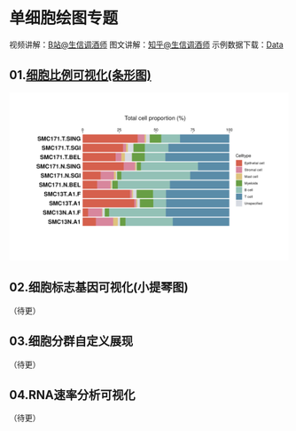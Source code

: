 # 单细胞绘图专题
视频讲解：[B站@生信调酒师](https://space.bilibili.com/2121534801)
图文讲解：[知乎@生信调酒师](https://www.zhihu.com/people/59-76-84-32)
示例数据下载：[Data](https://github.com/Bioin-Mixologist/scRNA-Seq_Gallery/tree/main/Data)
## 01.[细胞比例可视化(条形图)](https://github.com/Bioin-Mixologist/scRNA-Seq_Gallery/blob/main/01.Bar_Plot.md)
![img](https://github.com/Bioin-Mixologist/scRNA-Seq_Gallery/blob/main/Figure/example01_celltype_barplot.png)
## 02.细胞标志基因可视化(小提琴图)
（待更）
## 03.细胞分群自定义展现
（待更）
## 04.RNA速率分析可视化
（待更）
